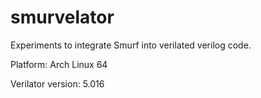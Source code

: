 # smurvelator
Experiments to integrate Smurf into verilated verilog code.

Platform: Arch Linux 64

Verilator version: 5.016
